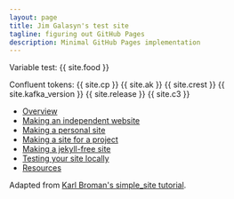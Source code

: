 ```yaml
---
layout: page
title: Jim Galasyn's test site
tagline: figuring out GitHub Pages
description: Minimal GitHub Pages implementation
---
```


Variable test: {{ site.food }}

Confluent tokens:
{{ site.cp }}
{{ site.ak }}
{{ site.crest }}
{{ site.kafka_version }}
{{ site.release }}
{{ site.c3 }}

- [Overview](pages/overview.html)
- [Making an independent website](pages/independent_site.html)
- [Making a personal site](pages/user_site.html)
- [Making a site for a project](pages/project_site.html)
- [Making a jekyll-free site](pages/nojekyll.html)
- [Testing your site locally](pages/local_test.html)
- [Resources](pages/resources.html)

Adapted from [Karl Broman's simple_site tutorial](https://github.com/kbroman/simple_site).
